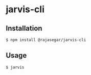 # jarvis-cli

## Installation
```
$ npm install @rajasegar/jarvis-cli
```

## Usage
```
$ jarvis
```
